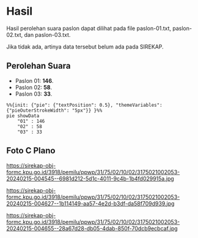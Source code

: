 # Hasil

Hasil perolehan suara paslon dapat dilihat pada file paslon-01.txt, paslon-02.txt, dan paslon-03.txt.

Jika tidak ada, artinya data tersebut belum ada pada SIREKAP.

## Perolehan Suara

 * Paslon 01: **146**.
 * Paslon 02: **58**.
 * Paslon 03: **33**.

```mermaid
%%{init: {"pie": {"textPosition": 0.5}, "themeVariables": {"pieOuterStrokeWidth": "5px"}} }%%
pie showData
    "01" : 146
    "02" : 58
    "03" : 33
```
## Foto C Plano

https://sirekap-obj-formc.kpu.go.id/3918/pemilu/ppwp/31/75/02/10/02/3175021002053-20240215-004545--6981d212-5d1c-4011-9c4b-1b4fd029915a.jpg

https://sirekap-obj-formc.kpu.go.id/3918/pemilu/ppwp/31/75/02/10/02/3175021002053-20240215-004627--1b114149-aa57-4e2d-b3df-da58f709d939.jpg

https://sirekap-obj-formc.kpu.go.id/3918/pemilu/ppwp/31/75/02/10/02/3175021002053-20240215-004655--28a67d28-db05-4dab-850f-70dcb9ecbcaf.jpg
